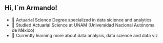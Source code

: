 ## Hi, I´m Armando!

- 🔭 Actuarial Science Degree specialized in data sicience and analytics <br/>
- 🌱 Studied Actuarial Science at UNAM (Universidad Nacional Autónoma de México)<br/>
- 💬 Currently learning more about data analysis, data science and data viz<br/>
